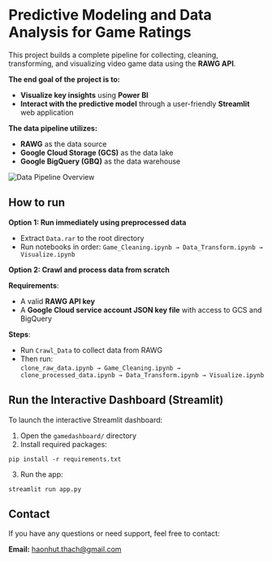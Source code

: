 #  Predictive Modeling and Data Analysis for Game Ratings
This project builds a complete pipeline for collecting, cleaning, transforming, and visualizing video game data using the **RAWG API**.

**The end goal of the project is to:**
-  **Visualize key insights** using **Power BI**
-  **Interact with the predictive model** through a user-friendly **Streamlit** web application

**The data pipeline utilizes:**
- **RAWG** as the data source  
- **Google Cloud Storage (GCS)** as the data lake  
- **Google BigQuery (GBQ)** as the data warehouse

![Data Pipeline Overview](https://res.cloudinary.com/dnoubiojc/image/upload/v1754229819/Untitled_Diagram.drawio_1_yzyro9.png)

## How to run
**Option 1: Run immediately using preprocessed data**
- Extract `Data.rar` to the root directory  
- Run notebooks in order: `Game_Cleaning.ipynb → Data_Transform.ipynb → Visualize.ipynb`

**Option 2: Crawl and process data from scratch**

**Requirements**:
- A valid **RAWG API key**
- A **Google Cloud service account JSON key file** with access to GCS and BigQuery

**Steps**:

- Run `Crawl_Data` to collect data from RAWG  
- Then run:  
  `clone_raw_data.ipynb → Game_Cleaning.ipynb → clone_processed_data.ipynb → Data_Transform.ipynb → Visualize.ipynb`

## Run the Interactive Dashboard (Streamlit)

To launch the interactive Streamlit dashboard:

1. Open the `gamedashboard/` directory
2. Install required packages:
```
pip install -r requirements.txt
```
3. Run the app:
```
streamlit run app.py
```

##   Contact

If you have any questions or need support, feel free to contact:

**Email:** [haonhut.thach@gmail.com](mailto:haonhut.thach@gmail.com)
